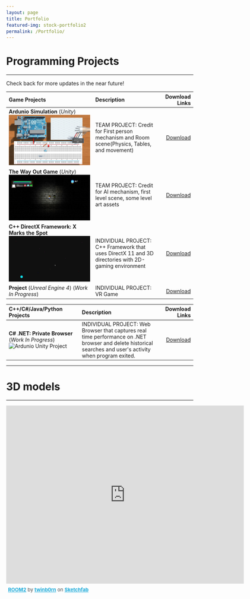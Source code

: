 ```yaml
---
layout: page
title: Portfolio
featured-img: stock-portfolio2
permalink: /Portfolio/
---
```


# Programming Projects
----


Check back for more updates in the near future!


| Game Projects            |     Description   | Download Links        |
| :---                |     :----        |                   ---:|
| **Ardunio Simulation** (*Unity*) ![Ardunio Unity Project](/assets/img/Project1.JPG)  |TEAM PROJECT: Credit for First person mechanism and Room scene(Physics, Tables, and movement)| <a href="http://www.mediafire.com/file/mnq1h193ohrcg9m/DownToTheWire_Gold_Release.rar" download>Download</a>   |
| **The Way Out Game** (*Unity*)    ![The Way Out](/assets/img/Project2.JPG) |TEAM PROJECT: Credit for AI mechanism, first level scene, some level art assets         |<a href="http://www.mediafire.com/file/s5kbq3nsncm2880/The%20Way%20Out%20Gold%20Release.zip" download>Download</a>   |
| **C++ DirectX Framework:  X Marks the Spot**  ![C++ Framework](/assets/img/Project3.JPG) |INDIVIDUAL PROJECT:  C++ Framework that uses DirectX 11 and 3D directories with 2D-gaming environment                  |        <a href="https://github.com/ReckoningHero/X-Marks-the-Spot"  download>Download</a>             |
| **Project** (*Unreal Engine 4*) (*Work In Progress*) |INDIVIDUAL PROJECT:  VR Game                |        <a href="https://github.com/ReckoningHero/Unreal-Engine-4"  download>Download</a>             |



| C++/C#/Java/Python Projects            |     Description   | Download Links        |
| :---                |     :----        |                   ---:|
| **C# .NET: Private Browser** (*Work In Progress*)  ![Ardunio Unity Project](/assets/img/Browser.gif) |INDIVIDUAL PROJECT:  Web Browser that captures real time performance on .NET browser and delete historical searches and user's activity when program exited.               |        <a href="https://github.com/ReckoningHero/C-Sharp-.NET--Private-Browser"  download>Download</a>



----

# 3D models

----

<div class="sketchfab-embed-wrapper"><iframe width="640" height="480" src="https://sketchfab.com/models/591f255323664e13acc582836132aeeb/embed" frameborder="0" allow="autoplay; fullscreen; vr" mozallowfullscreen="true" webkitallowfullscreen="true"></iframe>

<p style="font-size: 13px; font-weight: normal; margin: 5px; color: #4A4A4A;">
    <a href="https://sketchfab.com/models/591f255323664e13acc582836132aeeb?utm_medium=embed&utm_source=website&utm_campaign=share-popup" target="_blank" style="font-weight: bold; color: #1CAAD9;">ROOM2</a>
    by <a href="https://sketchfab.com/twinb0rn?utm_medium=embed&utm_source=website&utm_campaign=share-popup" target="_blank" style="font-weight: bold; color: #1CAAD9;">twinb0rn</a>
    on <a href="https://sketchfab.com?utm_medium=embed&utm_source=website&utm_campaign=share-popup" target="_blank" style="font-weight: bold; color: #1CAAD9;">Sketchfab</a>
</p>
</div>
